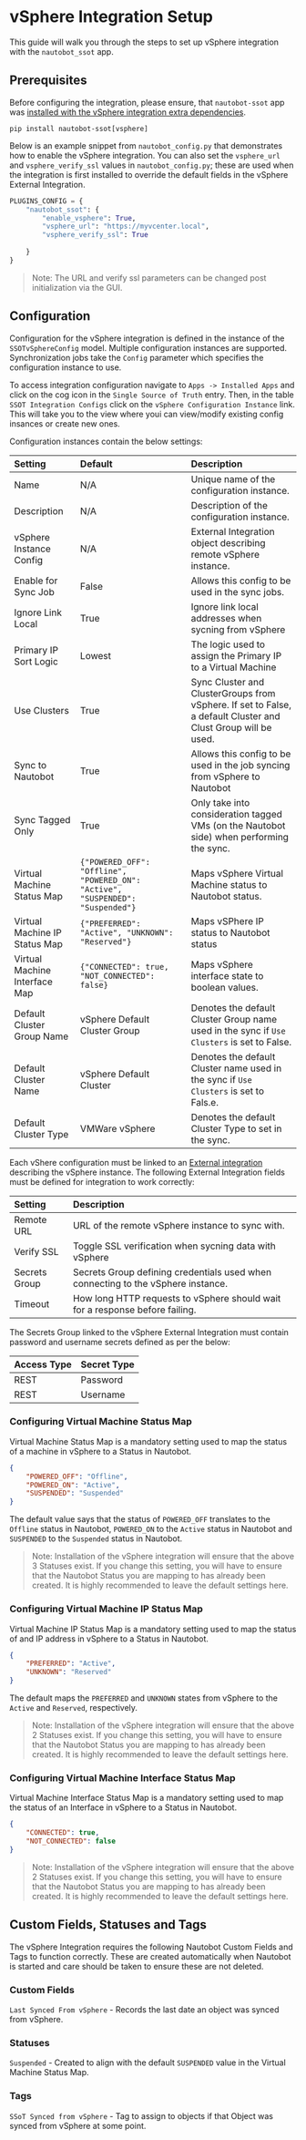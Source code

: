 # vSphere Integration Setup

This guide will walk you through the steps to set up vSphere integration with the `nautobot_ssot` app.

## Prerequisites

Before configuring the integration, please ensure, that `nautobot-ssot` app was [installed with the vSphere integration extra dependencies](../install.md#install-guide).

```shell
pip install nautobot-ssot[vsphere]
```

Below is an example snippet from `nautobot_config.py` that demonstrates how to enable the vSphere integration. You can also set the `vsphere_url` and `vsphere_verify_ssl` values in `nautobot_config.py`; these are used when the integration is first installed to override the default fields in the vSphere External Integration.

```python
PLUGINS_CONFIG = {
    "nautobot_ssot": {
        "enable_vsphere": True,
        "vsphere_url": "https://myvcenter.local",
        "vsphere_verify_ssl": True
        
    }
}
```

> Note: The URL and verify ssl parameters can be changed post initialization via the GUI.

## Configuration

Configuration for the vSphere integration is defined in the instance of the `SSOTvSphereConfig` model. Multiple configuration instances are supported. Synchronization jobs take the `Config` parameter which specifies the configuration instance to use. 

To access integration configuration navigate to `Apps -> Installed Apps` and click on the cog icon in the `Single Source of Truth` entry. Then, in the table `SSOT Integration Configs` click on the `vSphere Configuration Instance` link. This will take you to the view where youi can view/modify existing config insances or create new ones.

Configuration instances contain the below settings:

| Setting                       | Default                                                                        | Description                                                                                                   |
| :---------------------------- | :----------------------------------------------------------------------------- | :------------------------------------------------------------------------------------------------------------ |
| Name                          | N/A                                                                            | Unique name of the configuration instance.                                                                    |
| Description                   | N/A                                                                            | Description of the configuration instance.                                                                    |
| vSphere Instance Config       | N/A                                                                            | External Integration object describing remote vSphere instance.                                               |
| Enable for Sync Job           | False                                                                          | Allows this config to be used in the sync jobs.                                                               |
| Ignore Link Local             | True                                                                           | Ignore link local addresses when sycning from vSphere                                                         |
| Primary IP Sort Logic         | Lowest                                                                         | The logic used to assign the Primary IP to a Virtual Machine                                                  |
| Use Clusters                  | True                                                                           | Sync Cluster and ClusterGroups from vSphere. If set to False, a default Cluster and Clust Group will be used. |
| Sync to Nautobot              | True                                                                           | Allows this config to be used in the job syncing from vSphere to Nautobot                                     |
| Sync Tagged Only              | True                                                                           | Only take into consideration tagged VMs (on the Nautobot side) when performing the sync.                      |
| Virtual Machine Status Map    | `{"POWERED_OFF": "Offline", "POWERED_ON": "Active", "SUSPENDED": "Suspended"}` | Maps vSphere Virtual Machine status to Nautobot status.                                                       |
| Virtual Machine IP Status Map | `{"PREFERRED": "Active", "UNKNOWN": "Reserved"}`                               | Maps vSPhere IP status to Nautobot status                                                                     |
| Virtual Machine Interface Map | `{"CONNECTED": true, "NOT_CONNECTED": false}`                                  | Maps vSphere interface state to boolean values.                                                               |
| Default Cluster Group Name    | vSphere Default Cluster Group                                                  | Denotes the default Cluster Group name used in the sync if `Use Clusters` is set to False.                    |
| Default Cluster Name          | vSphere Default Cluster                                                        | Denotes the default Cluster name used in the sync if `Use Clusters` is set to Fals.e.                         |
| Default Cluster Type          | VMWare vSphere                                                                 | Denotes the default Cluster Type to set in the sync.                                                          |

Each vShere configuration must be linked to an [External integration](https://docs.nautobot.com/projects/core/en/stable/user-guide/platform-functionality/externalintegration/?h=external+int) describing the vSphere instance. The following External Integration fields must be defined for integration to work correctly:

| Setting       | Description                                                                      |
| :------------ | :------------------------------------------------------------------------------- |
| Remote URL    | URL of the remote vSphere instance to sync with.                                 |
| Verify SSL    | Toggle SSL verification when sycning data with vSphere                           |
| Secrets Group | Secrets Group defining credentials used when connecting to the vSphere instance. |
| Timeout       | How long HTTP requests to vSphere should wait for a response before failing.     |

The Secrets Group linked to the vSphere External Integration must contain password and username secrets defined as per the below:

| Access Type | Secret Type |
| :---------- | :---------- |
| REST        | Password    |
| REST        | Username    |


### Configuring Virtual Machine Status Map

Virtual Machine Status Map is a mandatory setting used to map the status of a machine in vSphere to a Status in Nautobot.

```json
{
    "POWERED_OFF": "Offline",
    "POWERED_ON": "Active",
    "SUSPENDED": "Suspended"
}
```

The default value says that the status of `POWERED_OFF` translates to the `Offline` status in Nautobot, `POWERED_ON` to the `Active` status in Nautobot and `SUSPENDED` to the `Suspended` status in Nautobot.

> Note: Installation of the vSphere integration will ensure that the above 3 Statuses exist. If you change this setting, you will have to ensure that the Nautobot Status you are mapping to has already been created. It is highly recommended to leave the default settings here.

### Configuring Virtual Machine IP Status Map

Virtual Machine IP Status Map is a mandatory setting used to map the status of and IP address in vSphere to a Status in Nautobot.

```json
{
    "PREFERRED": "Active",
    "UNKNOWN": "Reserved"
}
```

The default maps the `PREFERRED` and `UNKNOWN` states from vSphere to the `Active` and `Reserved`, respectively. 

> Note: Installation of the vSphere integration will ensure that the above 2 Statuses exist. If you change this setting, you will have to ensure that the Nautobot Status you are mapping to has already been created. It is highly recommended to leave the default settings here.

### Configuring Virtual Machine Interface Status Map

Virtual Machine Interface Status Map is a mandatory setting used to map the status of an Interface in vSphere to a Status in Nautobot.

```json
{
    "CONNECTED": true,
    "NOT_CONNECTED": false
}
```
> Note: Installation of the vSphere integration will ensure that the above 2 Statuses exist. If you change this setting, you will have to ensure that the Nautobot Status you are mapping to has already been created. It is highly recommended to leave the default settings here.
## Custom Fields, Statuses and Tags

The vSphere Integration requires the following Nautobot Custom Fields and Tags to function correctly. These are created automatically when Nautobot is started and care should be taken to ensure these are not deleted. 

### Custom Fields

`Last Synced From vSphere` - Records the last date an object was synced from vSphere.

### Statuses

`Suspended` - Created to align with the default `SUSPENDED` value in the Virtual Machine Status Map.

### Tags

`SSoT Synced from vSphere` - Tag to assign to objects if that Object was synced from vSphere at some point.